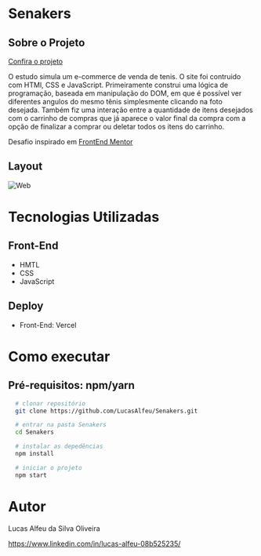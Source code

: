 # Senakers

## Sobre o Projeto

[Confira o projeto](https://senakers.vercel.app/)

O estudo simula um e-commerce de venda de tenis. O site foi contruido com HTMl, CSS e JavaScript.
Primeiramente construi uma lógica de programação, baseada em manipulação do DOM, em que é possível ver diferentes angulos do mesmo tênis simplesmente clicando na foto desejada. Também fiz uma interação entre a quantidade de itens desejados com o carrinho de compras que já aparece o valor final da compra com a opção de finalizar a comprar ou deletar todos os itens do carrinho.

Desafio inspirado em [FrontEnd Mentor](https://www.frontendmentor.io/)

## Layout

![Web](https://github.com/LucasAlfeu/portifolio/blob/main/public/portifolioImagem/sneakers.png)

# Tecnologias Utilizadas

## Front-End

* HMTL
* CSS
* JavaScript

## Deploy

* Front-End: Vercel

# Como executar

## Pré-requisitos: npm/yarn

```bash
  # clonar repositório
  git clone https://github.com/LucasAlfeu/Senakers.git

  # entrar na pasta Senakers
  cd Senakers

  # instalar as depedências
  npm install

  # iniciar o projeto
  npm start
```

# Autor

Lucas Alfeu da Silva Oliveira

https://www.linkedin.com/in/lucas-alfeu-08b525235/
